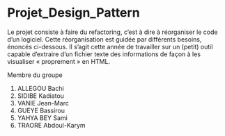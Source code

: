 # Projet_Design_Pattern

Le projet consiste à faire du refactoring, c’est à dire à réorganiser le code d’un logiciel. Cette réorganisation est guidée par différents besoins, énoncés ci-dessous. 
Il s’agit cette année de travailler sur un (petit) outil capable d’extraire d’un fichier texte des informations de façon à les visualiser « proprement » en HTML.

Membre du groupe

1) ALLEGOU Bachi
2) SIDIBE Kadiatou
3) VANIE Jean-Marc 
4) GUEYE Bassirou
5) YAHYA BEY Sami
6) TRAORE Abdoul-Karym
